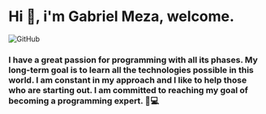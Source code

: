 # Hi 👋, i'm Gabriel Meza, welcome.

![GitHub](https://user-images.githubusercontent.com/108927775/218268360-38e4f1e1-1df8-4bc2-9e41-155dec004b73.png)


###    I have a great passion for programming with all its phases. My long-term goal is to learn all the technologies possible in this world. I am constant in my approach and I like to help those who are starting out. I am committed to reaching my goal of becoming a programming expert. 🚀💻
